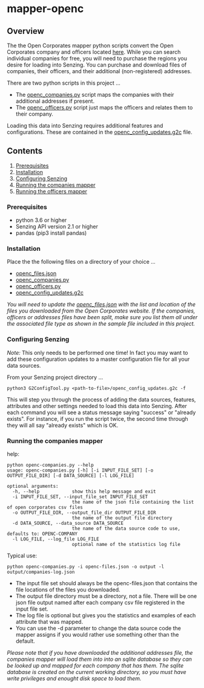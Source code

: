 # mapper-openc

## Overview

The the Open Corporates mapper python scripts convert the Open Corporates company and officers located
[here](https://opencorporates.com/info/our-data//).  While you can search individual companies for free, you will need to purchase 
the regions you desire for loading into Senzing. You can purchase and download files of companies, their officers, and their additional 
(non-registered) addresses.

There are two python scripts in this project ...
- The [openc_companies.py](openc_companies.py) script maps the companies with their additional addresses if present. 
- The [openc_officers.py](openc_officers.py) script just maps the officers and relates them to their company.

Loading this data into Senzing requires additional features and configurations. These are contained in the
[openc_config_updates.g2c](openc_config_updates.g2c) file.

## Contents

1. [Prerequisites](#prerequisites)
2. [Installation](#installation)
3. [Configuring Senzing](#configuring-senzing)
4. [Running the companies mapper](#running-the-companies-mapper)
5. [Running the officers mapper](#running-the-officers-mapper)

### Prerequisites

- python 3.6 or higher
- Senzing API version 2.1 or higher
- pandas (pip3 install pandas)

### Installation

Place the the following files on a directory of your choice ...

- [openc_files.json](openc_files.json)
- [openc_companies.py](openc_companies.py)
- [openc_officers.py](openc_officers.py)
- [openc_config_updates.g2c](open_config_updates.g2c)

*You will need to update the [openc_files.json](openc_files.json) with the list and location of the files you downloaded from 
the Open Corporates website.  If the companies, officers or addresses files have been split, make sure you list them all under the associated file type as shown in the 
sample file included in this project.*

### Configuring Senzing

*Note:* This only needs to be performed one time! In fact you may want to add these configuration updates to a master configuration file for all your data sources.

From your Senzing project directory ...

```console
python3 G2ConfigTool.py <path-to-file>/openc_config_updates.g2c -f
```

This will step you through the process of adding the data sources, features, attributes and other settings needed to load this data into 
Senzing. After each command you will see a status message saying "success" or "already exists". For instance, if you run the script twice, 
the second time through they will all say "already exists" which is OK.

### Running the companies mapper

help:

```console
python openc-companies.py --help
usage: openc-companies.py [-h] [-i INPUT_FILE_SET] [-o OUTPUT_FILE_DIR] [-d DATA_SOURCE] [-l LOG_FILE]

optional arguments:
  -h, --help            show this help message and exit
  -i INPUT_FILE_SET, --input_file_set INPUT_FILE_SET
                        the name of the json file containing the list of open corporates csv files
  -o OUTPUT_FILE_DIR, --output_file_dir OUTPUT_FILE_DIR
                        the name of the output file directory
  -d DATA_SOURCE, --data_source DATA_SOURCE
                        the name of the data source code to use, defaults to: OPENC-COMPANY
  -l LOG_FILE, --log_file LOG_FILE
                        optional name of the statistics log file

```

Typical use: 
```console
python openc-companies.py -i openc-files.json -o output -l output/companies-log.json
```

- The input file set should always be the openc-files.json that contains the file locations of the files you downloaded.
- The output file directory must be a directory, not a file.  There will be one json file output named after each company csv file
registered in the input file set.
- The log file is optional but gives you the statistics and examples of each attribute that was mapped.
- You can use the -d parameter to change the data source code the mapper assigns if you would rather use something other than the default.

*Please note that if you have downloaded the additional addresses file, the companies mapper will load them into into an sqlite database 
so they can be looked up and mapped for each company that has them. The sqlite database is created on the current working directory, so 
you must have write privileges and enought disk space to load them.*


